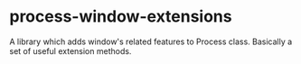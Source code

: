 # process-window-extensions
A library which adds window's related features to Process class. Basically a set of useful extension methods. 
